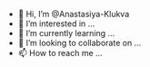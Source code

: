 - 👋 Hi, I’m @Anastasiya-Klukva
- 👀 I’m interested in ...
- 🌱 I’m currently learning ...
- 💞️ I’m looking to collaborate on ...
- 📫 How to reach me ...

<!---
Anastasiya-Klukva/Anastasiya-Klukva is a ✨ special ✨ repository because its `README.md` (this file) appears on your GitHub profile.
You can click the Preview link to take a look at your changes.
--->
